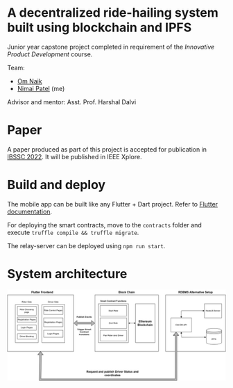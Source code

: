 # A decentralized ride-hailing system built using blockchain and IPFS

Junior year capstone project completed in requirement of the *Innovative Product Development* course.

Team:

- [Om Naik](https://github.com/nike1421)
- [Nimai Patel](https://github.com/nimaipatel) (me)

Advisor and mentor:
Asst. Prof. Harshal Dalvi

# Paper

A paper produced as part of this project is accepted for publication in [IBSSC 2022](https://www.ieeebombay.org/ibssc2022/).
It will be published in IEEE Xplore.

# Build and deploy

The mobile app can be built like any Flutter + Dart project. Refer to [Flutter documentation](https://docs.flutter.dev/).

For deploying the smart contracts, move to the `contracts` folder and execute `truffle compile && truffle migrate`.

The relay-server can be deployed using `npm run start`.

# System architecture

![System architecture](./architecture.jpeg)
